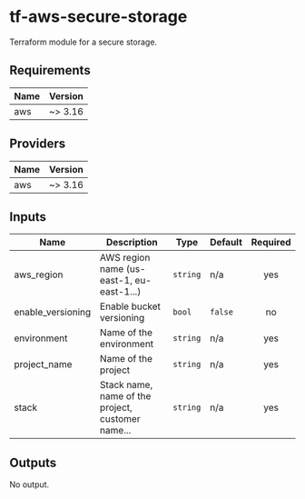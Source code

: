 # tf-aws-secure-storage
Terraform module for a secure storage.

<!-- BEGINNING OF PRE-COMMIT-TERRAFORM DOCS HOOK -->
## Requirements

| Name | Version |
|------|---------|
| aws | ~> 3.16 |

## Providers

| Name | Version |
|------|---------|
| aws | ~> 3.16 |

## Inputs

| Name | Description | Type | Default | Required |
|------|-------------|------|---------|:--------:|
| aws\_region | AWS region name (us-east-1, eu-east-1...) | `string` | n/a | yes |
| enable\_versioning | Enable bucket versioning | `bool` | `false` | no |
| environment | Name of the environment | `string` | n/a | yes |
| project\_name | Name of the project | `string` | n/a | yes |
| stack | Stack name, name of the project, customer name... | `string` | n/a | yes |

## Outputs

No output.

<!-- END OF PRE-COMMIT-TERRAFORM DOCS HOOK -->
